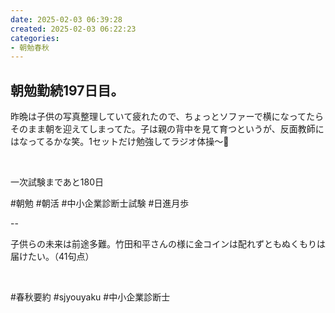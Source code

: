 ```yaml
---
date: 2025-02-03 06:39:28
created: 2025-02-03 06:22:23
categories:
- 朝勉春秋
---
```


## 朝勉勤続197日目。

昨晩は子供の写真整理していて疲れたので、ちょっとソファーで横になってたらそのまま朝を迎えてしまってた。子は親の背中を見て育つというが、反面教師にはなってるかな笑。1セットだけ勉強してラジオ体操〜💨

<br>

一次試験まであと180日

#朝勉 #朝活 #中小企業診断士試験 #日進月歩

  

\--

子供らの未来は前途多難。竹田和平さんの様に金コインは配れずともぬくもりは届けたい。（41句点）

<br>

#春秋要約 #sjyouyaku #中小企業診断士